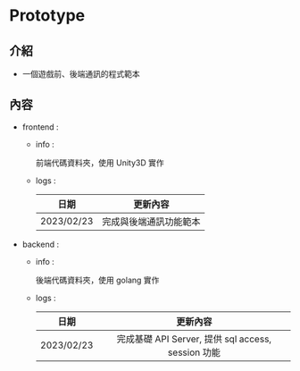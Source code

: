 # Prototype

## 介紹

- 一個遊戲前、後端通訊的程式範本

## 內容

- frontend :
  
    - info :

        前端代碼資料夾，使用 Unity3D 實作

    - logs :

        | 日期 | 更新內容 |
        |:-:|:-:|
        |2023/02/23|完成與後端通訊功能範本|


- backend :

    - info :

        後端代碼資料夾，使用 golang 實作

    - logs :

        | 日期 | 更新內容 |
        |:-:|:-:|
        |2023/02/23|完成基礎 API Server, 提供 sql access, session 功能|
    
